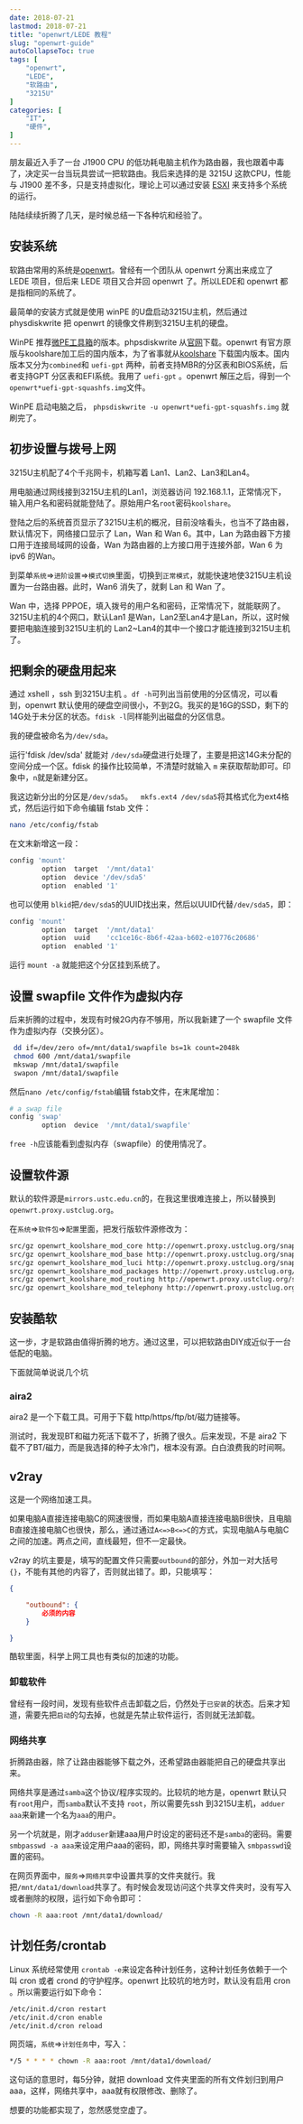 ```yaml
---
date: 2018-07-21
lastmod: 2018-07-21
title: "openwrt/LEDE 教程"
slug: "openwrt-guide"
autoCollapseToc: true
tags: [
    "openwrt",
    "LEDE",
    "软路由",
    "3215U"
]
categories: [
    "IT",
    "硬件",
]
---
```




朋友最近入手了一台 J1900 CPU 的低功耗电脑主机作为路由器，我也跟着中毒了，决定买一台当玩具尝试一把软路由。我后来选择的是 3215U 这款CPU，性能与 J1900 差不多，只是支持虚拟化，理论上可以通过安装 [ESXI](https://www.vmware.com/products/esxi-and-esx.html) 来支持多个系统的运行。

陆陆续续折腾了几天，是时候总结一下各种坑和经验了。

## 安装系统

软路由常用的系统是[openwrt](https://openwrt.org/)。曾经有一个团队从 openwrt 分离出来成立了 LEDE 项目，但后来 LEDE 项目又合并回 openwrt 了。所以LEDE和 openwrt 都是指相同的系统了。

最简单的安装方式就是使用 winPE 的U盘启动3215U主机，然后通过 physdiskwrite 把 openwrt 的镜像文件刷到3215U主机的硬盘。

WinPE 推荐[微PE工具箱](http://www.wepe.com.cn/)的版本。phpsdiskwrite 从[官网](https://m0n0.ch/wall/physdiskwrite.php)下载。openwrt 有官方原版与koolshare加工后的国内版本，为了省事就从[koolshare](http://firmware.koolshare.cn/LEDE_X64_fw867/) 下载国内版本。国内版本又分为`combined`和 `uefi-gpt` 两种，前者支持MBR的分区表和BIOS系统，后者支持GPT 分区表和EFI系统。我用了 `uefi-gpt` 。openwrt 解压之后，得到一个`openwrt*uefi-gpt-squashfs.img`文件。

WinPE 启动电脑之后， `phpsdiskwrite -u openwrt*uefi-gpt-squashfs.img` 就刷完了。

## 初步设置与拨号上网

3215U主机配了4个千兆网卡，机箱写着 Lan1、Lan2、Lan3和Lan4。

用电脑通过网线接到3215U主机的Lan1，浏览器访问 192.168.1.1，正常情况下，输入用户名和密码就能登陆了。原始用户名`root`密码`koolshare`。

登陆之后的系统首页显示了3215U主机的概况，目前没啥看头，也当不了路由器，默认情况下，网络接口显示了 Lan，Wan 和 Wan 6。其中，Lan 为路由器下方接口用于连接局域网的设备，Wan 为路由器的上方接口用于连接外部，Wan 6 为 ipv6 的Wan。

到菜单`系统`=>`进阶设置`=>`模式切换`里面，切换到`正常模式`，就能快速地使3215U主机设置为一台路由器。此时，Wan6 消失了，就剩 Lan 和 Wan 了。

Wan 中，选择 PPPOE，填入拨号的用户名和密码，正常情况下，就能联网了。3215U主机的4个网口，默认Lan1 是Wan，Lan2至Lan4才是Lan，所以，这时候要把电脑连接到3215U主机的 Lan2~Lan4的其中一个接口才能连接到3215U主机了。

## 把剩余的硬盘用起来

通过 xshell ，ssh 到3215U主机 。`df -h`可列出当前使用的分区情况，可以看到，openwrt 默认使用的硬盘空间很小，不到2G。我买的是16G的SSD，剩下的14G处于未分区的状态。`fdisk -l`同样能列出磁盘的分区信息。

我的硬盘被命名为`/dev/sda`。

运行'fdisk /dev/sda' 就能对 `/dev/sda`硬盘进行处理了，主要是把这14G未分配的空间分成一个区。fdisk 的操作比较简单，不清楚时就输入 `m` 来获取帮助即可。印象中，`n`就是新建分区。

我这边新分出的分区是`/dev/sda5`。`  mkfs.ext4 /dev/sda5`将其格式化为ext4格式，然后运行如下命令编辑 fstab 文件：

```bash
nano /etc/config/fstab
```

在文末新增这一段：

```bash
config 'mount'
        option  target  '/mnt/data1'
        option  device '/dev/sda5'
        option  enabled '1'
```

也可以使用 `blkid`把`/dev/sda5`的UUID找出来，然后以UUID代替`/dev/sda5`，即：

```bash
config 'mount'
        option  target  '/mnt/data1'
        option  uuid    'cc1ce16c-8b6f-42aa-b602-e10776c20686'
        option  enabled '1'
```

运行 `mount -a` 就能把这个分区挂到系统了。

## 设置 swapfile 文件作为虚拟内存

后来折腾的过程中，发现有时候2G内存不够用，所以我新建了一个 swapfile 文件作为虚拟内存（交换分区）。

```bash
 dd if=/dev/zero of=/mnt/data1/swapfile bs=1k count=2048k
 chmod 600 /mnt/data1/swapfile
 mkswap /mnt/data1/swapfile
 swapon /mnt/data1/swapfile
```

然后`nano /etc/config/fstab`编辑 fstab文件，在末尾增加：

```bash
# a swap file
config 'swap'
        option  device  '/mnt/data1/swapfile'
```

`free -h`应该能看到虚拟内存（swapfile）的使用情况了。

## 设置软件源

默认的软件源是`mirrors.ustc.edu.cn`的，在我这里很难连接上，所以替换到`openwrt.proxy.ustclug.org`。

在`系统`=>`软件包`=>`配置`里面，把发行版软件源修改为：

```bash
src/gz openwrt_koolshare_mod_core http://openwrt.proxy.ustclug.org/snapshots/targets/x86/64/packages
src/gz openwrt_koolshare_mod_base http://openwrt.proxy.ustclug.org/snapshots/packages/x86_64/base
src/gz openwrt_koolshare_mod_luci http://openwrt.proxy.ustclug.org/snapshots/packages/x86_64/luci
src/gz openwrt_koolshare_mod_packages http://openwrt.proxy.ustclug.org/snapshots/packages/x86_64/packages
src/gz openwrt_koolshare_mod_routing http://openwrt.proxy.ustclug.org/snapshots/packages/x86_64/routing
src/gz openwrt_koolshare_mod_telephony http://openwrt.proxy.ustclug.org/snapshots/packages/x86_64/telephony
```

## 安装酷软

这一步，才是软路由值得折腾的地方。通过这里，可以把软路由DIY成近似于一台低配的电脑。

下面就简单说说几个坑

### aira2

aira2 是一个下载工具。可用于下载 http/https/ftp/bt/磁力链接等。

测试时，我发现BT和磁力死活下载不了，折腾了很久。后来发现，不是 aira2 下载不了BT/磁力，而是我选择的种子太冷门，根本没有源。白白浪费我的时间啊。

## v2ray

这是一个网络加速工具。

如果电脑A直接连接电脑C的网速很慢，而如果电脑A直接连接电脑B很快，且电脑B直接连接电脑C也很快，那么，通过通过`A<=>B<=>C`的方式，实现电脑A与电脑C之间的加速。两点之间，直线最短，但不一定最快。

v2ray 的坑主要是，填写的配置文件只需要`outbound`的部分，外加一对大括号`{}`，不能有其他的内容了，否则就出错了。即，只能填写：

```json
{

    "outbound": {
        必须的内容
    }

}
```

酷软里面，科学上网工具也有类似的加速的功能。

### 卸载软件

曾经有一段时间，发现有些软件点击卸载之后，仍然处于`已安装`的状态。后来才知道，需要先把`启动`的勾去掉，也就是先禁止软件运行，否则就无法卸载。

### 网络共享

折腾路由器，除了让路由器能够下载之外，还希望路由器能把自己的硬盘共享出来。

网络共享是通过`samba`这个协议/程序实现的。比较坑的地方是，openwrt 默认只有`root`用户，而`samba`默认不支持 `root`，所以需要先ssh 到3215U主机，`adduer aaa`来新建一个名为`aaa`的用户。

另一个坑就是，刚才`adduser`新建aaa用户时设定的密码还不是`samba`的密码。需要`smbpasswd -a aaa`来设定用户aaa的密码，即，网络共享时需要输入 `smbpasswd`设置的密码。

在网页界面中，`服务`=>`网络共享`中设置共享的文件夹就行。我把`/mnt/data1/download`共享了。有时候会发现访问这个共享文件夹时，没有写入或者删除的权限，运行如下命令即可：

```bash
chown -R aaa:root /mnt/data1/download/
```

## 计划任务/crontab

Linux 系统经常使用 `crontab -e`来设定各种计划任务，这种计划任务依赖于一个叫 cron 或者 crond 的守护程序。openwrt 比较坑的地方时，默认没有启用 cron 。所以需要运行如下命令：

```bash
/etc/init.d/cron restart
/etc/init.d/cron enable
/etc/init.d/cron reload
```

网页端，`系统`=>`计划任务`中，写入：

```bash
*/5 * * * * chown -R aaa:root /mnt/data1/download/
```

这句话的意思时，每5分钟，就把 download 文件夹里面的所有文件划归到用户aaa，这样，网络共享中，aaa就有权限修改、删除了。

想要的功能都实现了，忽然感觉空虚了。